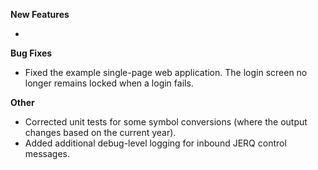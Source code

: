 **New Features**

*

**Bug Fixes**

* Fixed the example single-page web application. The login screen no longer remains locked when a login fails.

**Other**

* Corrected unit tests for some symbol conversions (where the output changes based on the current year).
* Added additional debug-level logging for inbound JERQ control messages.
